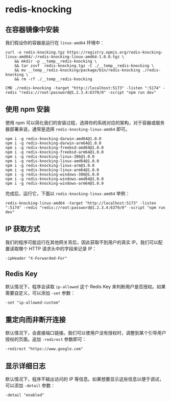 # redis-knocking

## 在容器镜像中安装

我们假设你的容器是运行在 `linux-amd64` 环境中：

```
curl -o redis-knocking.tgz https://registry.npmjs.org/redis-knocking-linux-amd64/-/redis-knocking-linux-amd64-1.0.0.tgz \
    && mkdir -p __temp__redis-knocking \
    && tar zxvf  redis-knocking.tgz -C ./__temp__redis-knocking \
    && mv __temp__redis-knocking/package/bin/redis-knocking ./redis-knocking \
    && rm -rf ./__temp__redis-knocking

CMD ./redis-knocking -target "http://localhost:5173" -listen ":5174" -redis "redis://root:password@1.2.3.4:6379/0" -script "npm run dev"
```

## 使用 npm 安装

使用 npm 可以简化我们的安装过程，选择你的系统对应的架构，对于容器或服务器部署来说，通常是选择 `redis-knocking-linux-amd64` 即可。

```
npm i -g redis-knocking-darwin-amd64@1.0.0
npm i -g redis-knocking-darwin-arm64@1.0.0
npm i -g redis-knocking-freebsd-amd64@1.0.0
npm i -g redis-knocking-freebsd-arm64@1.0.0
npm i -g redis-knocking-linux-386@1.0.0
npm i -g redis-knocking-linux-amd64@1.0.0
npm i -g redis-knocking-linux-arm@1.0.0
npm i -g redis-knocking-linux-arm64@1.0.0
npm i -g redis-knocking-windows-386@1.0.0
npm i -g redis-knocking-windows-amd64@1.0.0
npm i -g redis-knocking-windows-arm64@1.0.0
```

完成后，运行它，下面以 `redis-knocking-linux-amd64` 举例：

```
redis-knocking-linux-amd64 -target "http://localhost:5173" -listen ":5174" -redis "redis://root:password@1.2.3.4:6379/0" -script "npm run dev"
```

## IP 获取方式

我们的程序可能运行在其他网关背后，因此获取不到用户的真实 IP。我们可以配置读取哪个 HTTP 请求头中的字段来记录 IP：

```
-ipHeader "X-Forwarded-For"
```

## Redis Key

默认情况下，程序会读取 `ip-allowed` 这个 Redis Key 来判断用户是否授权。如果需要自定义，可以添加 `-set` 参数：

```
-set "ip-allowed-custom"
```

## 重定向而非断开连接

默认情况下，会直接端口链接。我们可以使用户没有授权时，调整到某个引导用户授权的页面。追加 `-redirect` 参数即可：

```
-redirect "https://www.google.com"
```

## 显示详细日志

默认情况下，程序不输出访问的 IP 等信息。如果想要显示这些信息以便于调试，可以添加 `-detail` 参数：

```
-detail "enabled"
```
